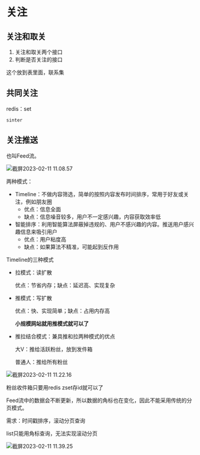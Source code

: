 # 关注



## 关注和取关

1. 关注和取关两个接口
2. 判断是否关注的接口

这个放到表里面，联系集





## 共同关注

redis：set

`sinter`





## 关注推送

也叫Feed流。

![截屏2023-02-11 11.08.57](https://xingqiu-tuchuang-1256524210.cos.ap-shanghai.myqcloud.com/3978/%E6%88%AA%E5%B1%8F2023-02-11%2011.08.57.png)



两种模式：

- Timeline：不做内容筛选，简单的按照内容发布时间排序，常用于好友或关注，例如朋友圈
  - 优点：信息全面
  - 缺点：信息噪音较多，用户不一定感兴趣，内容获取效率低
- 智能排序：利用智能算法屏蔽掉违规的、用户不感兴趣的内容。推送用户感兴趣信息来吸引用户
  - 优点：用户粘度高
  - 缺点：如果算法不精准，可能起到反作用



Timeline的三种模式

- 拉模式：读扩散

  优点：节省内存；缺点：延迟高、实现复杂

- 推模式：写扩散

  优点：快、实现简单；缺点：占用内存高

  **小规模网站就用推模式就可以了**

- 推拉结合模式：兼具推和拉两种模式的优点

  大V：推给活跃粉丝，放到发件箱

  普通人：推给所有粉丝

![截屏2023-02-11 11.22.16](https://xingqiu-tuchuang-1256524210.cos.ap-shanghai.myqcloud.com/3978/%E6%88%AA%E5%B1%8F2023-02-11%2011.22.16.png)



粉丝收件箱只要用redis zset存id就可以了

Feed流中的数据会不断更新，所以数据的角标也在变化，因此不能采用传统的分页模式。

需求：时间戳排序，滚动分页查询

list只能用角标查询，无法实现滚动分页

![截屏2023-02-11 11.39.25](https://xingqiu-tuchuang-1256524210.cos.ap-shanghai.myqcloud.com/3978/%E6%88%AA%E5%B1%8F2023-02-11%2011.39.25.png)





